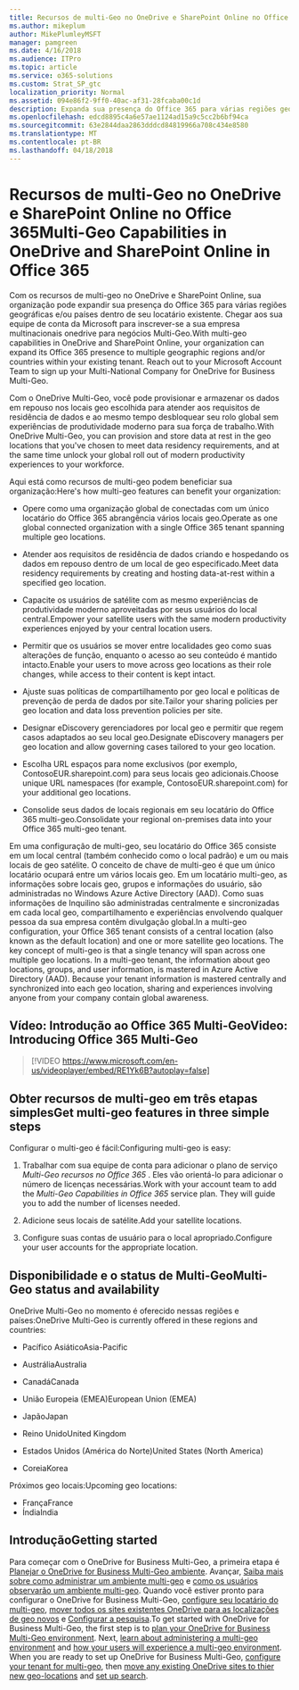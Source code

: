 ```yaml
---
title: Recursos de multi-Geo no OneDrive e SharePoint Online no Office 365
ms.author: mikeplum
author: MikePlumleyMSFT
manager: pamgreen
ms.date: 4/16/2018
ms.audience: ITPro
ms.topic: article
ms.service: o365-solutions
ms.custom: Strat_SP_gtc
localization_priority: Normal
ms.assetid: 094e86f2-9ff0-40ac-af31-28fcaba00c1d
description: Expanda sua presença do Office 365 para várias regiões geográficas com os recursos de multi-geo no OneDrive e SharePoint Online.
ms.openlocfilehash: edcd8895c4a6e57ae1124ad15a9c5cc2b6bf94ca
ms.sourcegitcommit: 63e2844daa2863dddcd84819966a708c434e8580
ms.translationtype: MT
ms.contentlocale: pt-BR
ms.lasthandoff: 04/18/2018
---
```

# <a name="multi-geo-capabilities-in-onedrive-and-sharepoint-online-in-office-365"></a><span data-ttu-id="0dd3b-103">Recursos de multi-Geo no OneDrive e SharePoint Online no Office 365</span><span class="sxs-lookup"><span data-stu-id="0dd3b-103">Multi-Geo Capabilities in OneDrive and SharePoint Online in Office 365</span></span>

<span data-ttu-id="0dd3b-p101">Com os recursos de multi-geo no OneDrive e SharePoint Online, sua organização pode expandir sua presença do Office 365 para várias regiões geográficas e/ou países dentro de seu locatário existente. Chegar aos sua equipe de conta da Microsoft para inscrever-se a sua empresa multinacionais onedrive para negócios Multi-Geo.</span><span class="sxs-lookup"><span data-stu-id="0dd3b-p101">With multi-geo capabilities in OneDrive and SharePoint Online, your organization can expand its Office 365 presence to multiple geographic regions and/or countries within your existing tenant. Reach out to your Microsoft Account Team to sign up your Multi-National Company for OneDrive for Business Multi-Geo.</span></span>
  
<span data-ttu-id="0dd3b-106">Com o OneDrive Multi-Geo, você pode provisionar e armazenar os dados em repouso nos locais geo escolhida para atender aos requisitos de residência de dados e ao mesmo tempo desbloquear seu rolo global sem experiências de produtividade moderno para sua força de trabalho.</span><span class="sxs-lookup"><span data-stu-id="0dd3b-106">With OneDrive Multi-Geo, you can provision and store data at rest in the geo locations that you've chosen to meet data residency requirements, and at the same time unlock your global roll out of modern productivity experiences to your workforce.</span></span>
  
<span data-ttu-id="0dd3b-107">Aqui está como recursos de multi-geo podem beneficiar sua organização:</span><span class="sxs-lookup"><span data-stu-id="0dd3b-107">Here's how multi-geo features can benefit your organization:</span></span>
  
- <span data-ttu-id="0dd3b-108">Opere como uma organização global de conectadas com um único locatário do Office 365 abrangência vários locais geo.</span><span class="sxs-lookup"><span data-stu-id="0dd3b-108">Operate as one global connected organization with a single Office 365 tenant spanning multiple geo locations.</span></span>
    
- <span data-ttu-id="0dd3b-109">Atender aos requisitos de residência de dados criando e hospedando os dados em repouso dentro de um local de geo especificado.</span><span class="sxs-lookup"><span data-stu-id="0dd3b-109">Meet data residency requirements by creating and hosting data-at-rest within a specified geo location.</span></span>
    
- <span data-ttu-id="0dd3b-110">Capacite os usuários de satélite com as mesmo experiências de produtividade moderno aproveitadas por seus usuários do local central.</span><span class="sxs-lookup"><span data-stu-id="0dd3b-110">Empower your satellite users with the same modern productivity experiences enjoyed by your central location users.</span></span>
    
- <span data-ttu-id="0dd3b-111">Permitir que os usuários se mover entre localidades geo como suas alterações de função, enquanto o acesso ao seu conteúdo é mantido intacto.</span><span class="sxs-lookup"><span data-stu-id="0dd3b-111">Enable your users to move across geo locations as their role changes, while access to their content is kept intact.</span></span>
    
- <span data-ttu-id="0dd3b-112">Ajuste suas políticas de compartilhamento por geo local e políticas de prevenção de perda de dados por site.</span><span class="sxs-lookup"><span data-stu-id="0dd3b-112">Tailor your sharing policies per geo location and data loss prevention policies per site.</span></span>
    
- <span data-ttu-id="0dd3b-113">Designar eDiscovery gerenciadores por local geo e permitir que regem casos adaptados ao seu local geo.</span><span class="sxs-lookup"><span data-stu-id="0dd3b-113">Designate eDiscovery managers per geo location and allow governing cases tailored to your geo location.</span></span>
    
- <span data-ttu-id="0dd3b-114">Escolha URL espaços para nome exclusivos (por exemplo, ContosoEUR.sharepoint.com) para seus locais geo adicionais.</span><span class="sxs-lookup"><span data-stu-id="0dd3b-114">Choose unique URL namespaces (for example, ContosoEUR.sharepoint.com) for your additional geo locations.</span></span>
    
- <span data-ttu-id="0dd3b-115">Consolide seus dados de locais regionais em seu locatário do Office 365 multi-geo.</span><span class="sxs-lookup"><span data-stu-id="0dd3b-115">Consolidate your regional on-premises data into your Office 365 multi-geo tenant.</span></span>
    
<span data-ttu-id="0dd3b-p102">Em uma configuração de multi-geo, seu locatário do Office 365 consiste em um local central (também conhecido como o local padrão) e um ou mais locais de geo satélite. O conceito de chave de multi-geo é que um único locatário ocupará entre um vários locais geo. Em um locatário multi-geo, as informações sobre locais geo, grupos e informações do usuário, são administradas no Windows Azure Active Directory (AAD). Como suas informações de Inquilino são administradas centralmente e sincronizadas em cada local geo, compartilhamento e experiências envolvendo qualquer pessoa da sua empresa contêm divulgação global.</span><span class="sxs-lookup"><span data-stu-id="0dd3b-p102">In a multi-geo configuration, your Office 365 tenant consists of a central location (also known as the default location) and one or more satellite geo locations. The key concept of multi-geo is that a single tenancy will span across one multiple geo locations. In a multi-geo tenant, the information about geo locations, groups, and user information, is mastered in Azure Active Directory (AAD). Because your tenant information is mastered centrally and synchronized into each geo location, sharing and experiences involving anyone from your company contain global awareness.</span></span>

## <a name="video-introducing-office-365-multi-geo"></a><span data-ttu-id="0dd3b-120">Vídeo: Introdução ao Office 365 Multi-Geo</span><span class="sxs-lookup"><span data-stu-id="0dd3b-120">Video: Introducing Office 365 Multi-Geo</span></span>

> [!VIDEO https://www.microsoft.com/en-us/videoplayer/embed/RE1Yk6B?autoplay=false]
  
## <a name="get-multi-geo-features-in-three-simple-steps"></a><span data-ttu-id="0dd3b-121">Obter recursos de multi-geo em três etapas simples</span><span class="sxs-lookup"><span data-stu-id="0dd3b-121">Get multi-geo features in three simple steps</span></span>

<span data-ttu-id="0dd3b-122">Configurar o multi-geo é fácil:</span><span class="sxs-lookup"><span data-stu-id="0dd3b-122">Configuring multi-geo is easy:</span></span>
  
1. <span data-ttu-id="0dd3b-p103">Trabalhar com sua equipe de conta para adicionar o plano de serviço _Multi-Geo recursos no Office 365_ . Eles vão orientá-lo para adicionar o número de licenças necessárias.</span><span class="sxs-lookup"><span data-stu-id="0dd3b-p103">Work with your account team to add the _Multi-Geo Capabilities in Office 365_ service plan. They will guide you to add the number of licenses needed.</span></span>
    
2. <span data-ttu-id="0dd3b-125">Adicione seus locais de satélite.</span><span class="sxs-lookup"><span data-stu-id="0dd3b-125">Add your satellite locations.</span></span>
    
3. <span data-ttu-id="0dd3b-126">Configure suas contas de usuário para o local apropriado.</span><span class="sxs-lookup"><span data-stu-id="0dd3b-126">Configure your user accounts for the appropriate location.</span></span>
    
## <a name="multi-geo-status-and-availability"></a><span data-ttu-id="0dd3b-127">Disponibilidade e o status de Multi-Geo</span><span class="sxs-lookup"><span data-stu-id="0dd3b-127">Multi-Geo status and availability</span></span>

<span data-ttu-id="0dd3b-128">OneDrive Multi-Geo no momento é oferecido nessas regiões e países:</span><span class="sxs-lookup"><span data-stu-id="0dd3b-128">OneDrive Multi-Geo is currently offered in these regions and countries:</span></span>
  
- <span data-ttu-id="0dd3b-129">Pacífico Asiático</span><span class="sxs-lookup"><span data-stu-id="0dd3b-129">Asia-Pacific</span></span>
    
- <span data-ttu-id="0dd3b-130">Austrália</span><span class="sxs-lookup"><span data-stu-id="0dd3b-130">Australia</span></span>
    
- <span data-ttu-id="0dd3b-131">Canadá</span><span class="sxs-lookup"><span data-stu-id="0dd3b-131">Canada</span></span>
    
- <span data-ttu-id="0dd3b-132">União Europeia (EMEA)</span><span class="sxs-lookup"><span data-stu-id="0dd3b-132">European Union (EMEA)</span></span>
    
- <span data-ttu-id="0dd3b-133">Japão</span><span class="sxs-lookup"><span data-stu-id="0dd3b-133">Japan</span></span>
    
- <span data-ttu-id="0dd3b-134">Reino Unido</span><span class="sxs-lookup"><span data-stu-id="0dd3b-134">United Kingdom</span></span>
    
- <span data-ttu-id="0dd3b-135">Estados Unidos (América do Norte)</span><span class="sxs-lookup"><span data-stu-id="0dd3b-135">United States (North America)</span></span>
    
- <span data-ttu-id="0dd3b-136">Coreia</span><span class="sxs-lookup"><span data-stu-id="0dd3b-136">Korea</span></span>
      
<span data-ttu-id="0dd3b-137">Próximos geo locais:</span><span class="sxs-lookup"><span data-stu-id="0dd3b-137">Upcoming geo locations:</span></span>
  
- <span data-ttu-id="0dd3b-138">França</span><span class="sxs-lookup"><span data-stu-id="0dd3b-138">France</span></span>
- <span data-ttu-id="0dd3b-139">Índia</span><span class="sxs-lookup"><span data-stu-id="0dd3b-139">India</span></span>
    
## <a name="getting-started"></a><span data-ttu-id="0dd3b-140">Introdução</span><span class="sxs-lookup"><span data-stu-id="0dd3b-140">Getting started</span></span>

<span data-ttu-id="0dd3b-p104">Para começar com o OneDrive for Business Multi-Geo, a primeira etapa é [Planejar o OneDrive for Business Multi-Geo ambiente](plan-for-multi-geo.md). Avançar, [Saiba mais sobre como administrar um ambiente multi-geo](administering-a-multi-geo-environment.md) e [como os usuários observarão um ambiente multi-geo](multi-geo-user-experience.md). Quando você estiver pronto para configurar o OneDrive for Business Multi-Geo, [configure seu locatário do multi-geo](multi-geo-tenant-configuration.md), [mover todos os sites existentes OneDrive para as localizações de geo novos](move-onedrive-between-geo-locations.md) e [Configurar a pesquisa](configure-search-for-multi-geo.md).</span><span class="sxs-lookup"><span data-stu-id="0dd3b-p104">To get started with OneDrive for Business Multi-Geo, the first step is to [plan your OneDrive for Business Multi-Geo environment](plan-for-multi-geo.md). Next, [learn about administering a multi-geo environment](administering-a-multi-geo-environment.md) and [how your users will experience a multi-geo environment](multi-geo-user-experience.md). When you are ready to set up OneDrive for Business Multi-Geo, [configure your tenant for multi-geo](multi-geo-tenant-configuration.md), then [move any existing OneDrive sites to thier new geo-locations](move-onedrive-between-geo-locations.md) and [set up search](configure-search-for-multi-geo.md).</span></span>
